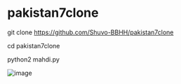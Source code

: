 # pakistan7clone

git clone https://github.com/Shuvo-BBHH/pakistan7clone

cd pakistan7clone

python2 mahdi.py


![image](https://user-images.githubusercontent.com/98658558/156880286-03b2346c-d838-4bd5-a88c-e1437abe5636.png)
